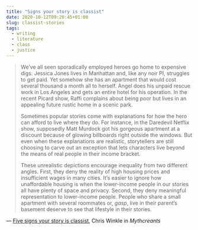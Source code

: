 ```yaml
---
title: "Signs your story is classist"
date: 2020-10-12T09:20:45+01:00
slug: classist-stories
tags:
  - writing
  - literature
  - class
  - justice
---
```


> We’ve all seen sporadically employed heroes go home to expensive digs. Jessica Jones lives in Manhattan and, like any noir PI, struggles to get paid. Yet somehow she has an apartment that would cost several thousand a month all to herself. Angel does his unpaid rescue work in Los Angeles and gets an entire hotel for his operation. In the recent Picard show, Raffi complains about being poor but lives in an appealing future rustic home in a scenic park.
> 
> Sometimes popular stories come with explanations for how the hero can afford to live where they do. For instance, in the Daredevil Netflix show, supposedly Matt Murdock got his gorgeous apartment at a discount because of glowing billboards right outside the windows. But even when these explanations are realistic, storytellers are still choosing to carve out an exception that lets characters live beyond the means of real people in their income bracket.
> 
> These unrealistic depictions encourage inequality from two different angles. First, they deny the reality of high housing prices and insufficient wages in many cities. It’s easier to ignore how unaffordable housing is when the lower-income people in our stories all have plenty of space and privacy. Second, they deny meaningful representation to lower-income people. People who share a small apartment with several roommates or, *gasp*, live in their parent’s basement deserve to see that lifestyle in their stories.

&mdash; [Five signs your story is classist](https://mythcreants.com/blog/five-signs-your-story-is-classist/), Chris Winkle in _Mythcreants_
